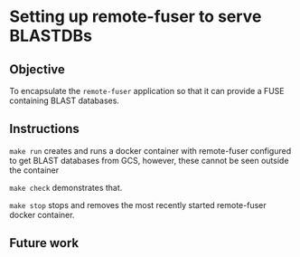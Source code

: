 # Setting up remote-fuser to serve BLASTDBs

## Objective
To encapsulate the `remote-fuser` application so that it can provide a FUSE
containing BLAST databases.

## Instructions

`make run` creates and runs a docker container with remote-fuser configured to get 
BLAST databases from GCS, however, these cannot be seen outside the container

`make check` demonstrates that.

`make stop` stops and removes the most recently started remote-fuser docker container.

## Future work

